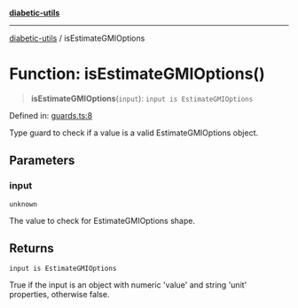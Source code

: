 [**diabetic-utils**](../README.md)

***

[diabetic-utils](../globals.md) / isEstimateGMIOptions

# Function: isEstimateGMIOptions()

> **isEstimateGMIOptions**(`input`): `input is EstimateGMIOptions`

Defined in: [guards.ts:8](https://github.com/marklearst/diabetic-utils/blob/eb1ce0a8bb58eaa6c7bbfdb97ff24106b8893a34/src/guards.ts#L8)

Type guard to check if a value is a valid EstimateGMIOptions object.

## Parameters

### input

`unknown`

The value to check for EstimateGMIOptions shape.

## Returns

`input is EstimateGMIOptions`

True if the input is an object with numeric 'value' and string 'unit' properties, otherwise false.

